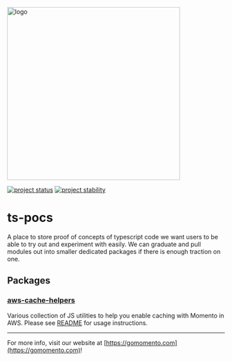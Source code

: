 <img src="https://docs.momentohq.com/img/logo.svg" alt="logo" width="400"/>

[![project status](https://momentohq.github.io/standards-and-practices/badges/project-status-official.svg)](https://github.com/momentohq/standards-and-practices/blob/main/docs/momento-on-github.md)
[![project stability](https://momentohq.github.io/standards-and-practices/badges/project-stability-experimental.svg)](https://github.com/momentohq/standards-and-practices/blob/main/docs/momento-on-github.md) 


# ts-pocs

A place to store proof of concepts of typescript code we want users to be able to try out and experiment with easily. We can graduate and pull modules out into smaller dedicated packages if there is enough traction on one.

## Packages

### [aws-cache-helpers](https://www.npmjs.com/package/@gomomento-poc/aws-cache-helpers)

Various collection of JS utilities to help you enable caching with Momento in AWS. Please see [README](./aws-cache-helpers/README.md) for usage instructions.

----------------------------------------------------------------------------------------
For more info, visit our website at [https://gomomento.com](https://gomomento.com)!
